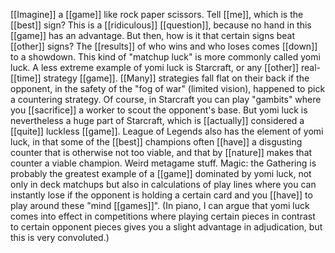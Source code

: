 [[Imagine]] a [[game]] like rock paper scissors. Tell [[me]], which is the [[best]] sign? This is a [[ridiculous]] [[question]], because no hand in this [[game]] has an advantage. But then, how is it that certain signs beat [[other]] signs? The [[results]] of who wins and who loses comes [[down]] to a showdown. This kind of "matchup luck" is more commonly called yomi luck. A less extreme example of yomi luck is Starcraft, or any [[other]] real-[[time]] strategy [[game]]. [[Many]] strategies fall flat on their back if the opponent, in the safety of the "fog of war" (limited vision), happened to pick a countering strategy. Of course, in Starcraft you can play "gambits" where you [[sacrifice]] a worker to scout the opponent's base. But yomi luck is nevertheless a huge part of Starcraft, which is [[actually]] considered a [[quite]] luckless [[game]]. League of Legends also has the element of yomi luck, in that some of the [[best]] champions often [[have]] a disgusting counter that is otherwise not too viable, and that by [[nature]] makes that counter a viable champion. Weird metagame stuff. Magic: the Gathering is probably the greatest example of a [[game]] dominated by yomi luck, not only in deck matchups but also in calculations of play lines where you can instantly lose if the opponent is holding a certain card and you [[have]] to play around these "mind [[games]]". (In piano, I can argue that yomi luck comes into effect in competitions where playing certain pieces in contrast to certain opponent pieces gives you a slight advantage in adjudication, but this is very convoluted.)